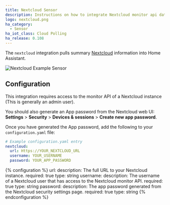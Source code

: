 ```yaml
---
title: Nextcloud Sensor
description: Instructions on how to integrate Nextcloud monitor api data into Home Assistant.
logo: nextcloud.png
ha_category:
  - Sensor
ha_iot_class: Cloud Polling
ha_release: 0.108
---
```


The `nextcloud` integration pulls summary [Nextcloud](https://nextcloud.com/) information into Home Assistant.

![Nextcloud Example Sensor]('/images/screenshots/nextcloud-sample-sensor.png')

## Configuration

This integration requires access to the monitor API of a Nextcloud instance (This is generally an admin user).

You should also generate an App password from the Nextcloud web UI: **Settings** > **Security** > **Devices & sessions** > **Create new app password**.

Once you have generated the App password, add the following to your `configuration.yaml` file:

```yaml
# Example configuration.yaml entry
nextcloud:
  url: Https://YOUR_NEXTCLOUD_URL
  username: YOUR_USERNAME
  password: YOUR_APP_PASSWORD

```

{% configuration %}
url:
  description: The full URL to your Nextcloud instance.
  required: true
  type: string
username:
  description: The username of a Nextcloud user that has access to the Nextcloud monitor API.
  required: true
  type: string
password:
  description: The app password generated from the Nextcloud security settings page.
  required: true
  type: string
{% endconfiguration %}
